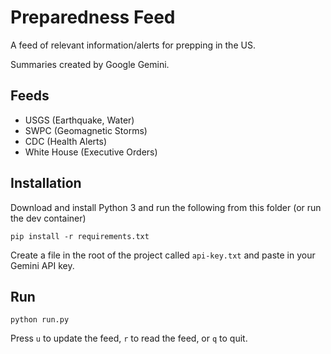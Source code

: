 # Preparedness Feed
A feed of relevant information/alerts for prepping in the US.

Summaries created by Google Gemini.

## Feeds
- USGS (Earthquake, Water)
- SWPC (Geomagnetic Storms)
- CDC (Health Alerts)
- White House (Executive Orders)

## Installation
Download and install Python 3 and run the following from this folder (or run the dev container)
```
pip install -r requirements.txt
```

Create a file in the root of the project called `api-key.txt` and paste in your Gemini API key.

## Run
```
python run.py
```

Press `u` to update the feed, `r` to read the feed, or `q` to quit.
